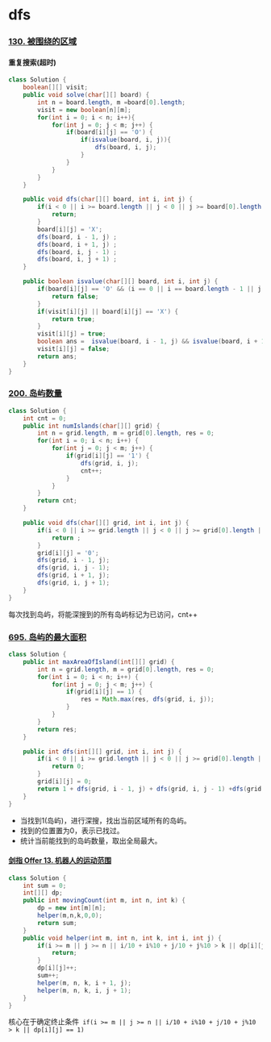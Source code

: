 # dfs

### [130. 被围绕的区域](https://leetcode-cn.com/problems/surrounded-regions/)

#### 重复搜索(超时)

```java
class Solution {
    boolean[][] visit;
    public void solve(char[][] board) {
        int n = board.length, m =board[0].length;
        visit = new boolean[n][m];
        for(int i = 0; i < n; i++){
            for(int j = 0; j < m; j++) {
                if(board[i][j] == 'O') {
                    if(isvalue(board, i, j)){
                        dfs(board, i, j);
                    }
                }
            }
        }
    }

    public void dfs(char[][] board, int i, int j) {
        if(i < 0 || i >= board.length || j < 0 || j >= board[0].length || board[i][j] == 'X'){
            return;
        }
        board[i][j] = 'X';
        dfs(board, i - 1, j) ;
        dfs(board, i + 1, j) ;
        dfs(board, i, j - 1) ;
        dfs(board, i, j + 1) ;
    }

    public boolean isvalue(char[][] board, int i, int j) {
        if(board[i][j] == 'O' && (i == 0 || i == board.length - 1 || j == 0 || j == board[0].length - 1)) {
            return false;
        }
        if(visit[i][j] || board[i][j] == 'X') {
            return true;
        }
        visit[i][j] = true;
        boolean ans =  isvalue(board, i - 1, j) && isvalue(board, i + 1, j) && isvalue(board, i, j - 1) && isvalue(board, i, j + 1) ;
        visit[i][j] = false;
        return ans;
    }
}
```



### [200. 岛屿数量](https://leetcode-cn.com/problems/number-of-islands/)

```java
class Solution {
    int cnt = 0;
    public int numIslands(char[][] grid) {
        int n = grid.length, m = grid[0].length, res = 0;
        for(int i = 0; i < n; i++) {
            for(int j = 0; j < m; j++) {
                if(grid[i][j] == '1') {
                    dfs(grid, i, j);
                    cnt++;
                }
            }
        }
        return cnt;
    }

    public void dfs(char[][] grid, int i, int j) {
        if(i < 0 || i >= grid.length || j < 0 || j >= grid[0].length || grid[i][j] == '0') {
            return ;
        }
        grid[i][j] = '0';
        dfs(grid, i - 1, j);
        dfs(grid, i, j - 1);
        dfs(grid, i + 1, j);
        dfs(grid, i, j + 1);
    }
}
```

 每次找到岛屿，将能深搜到的所有岛屿标记为已访问，cnt++

### [695. 岛屿的最大面积](https://leetcode-cn.com/problems/max-area-of-island/)

```java
class Solution {
    public int maxAreaOfIsland(int[][] grid) {
        int n = grid.length, m = grid[0].length, res = 0;
        for(int i = 0; i < n; i++) {
            for(int j = 0; j < m; j++) {
                if(grid[i][j] == 1) {
                    res = Math.max(res, dfs(grid, i, j));
                }
            }
        }
        return res;
    }

    public int dfs(int[][] grid, int i, int j) {
        if(i < 0 || i >= grid.length || j < 0 || j >= grid[0].length || grid[i][j] == 0) {
            return 0;
        }
        grid[i][j] = 0;
        return 1 + dfs(grid, i - 1, j) + dfs(grid, i, j - 1) +dfs(grid, i + 1, j) + dfs(grid, i, j + 1);
    }
}
```

* 当找到1(岛屿)，进行深搜，找出当前区域所有的岛屿。
* 找到的位置置为0，表示已找过。
* 统计当前能找到的岛屿数量，取出全局最大。

#### [剑指 Offer 13. 机器人的运动范围](https://leetcode-cn.com/problems/ji-qi-ren-de-yun-dong-fan-wei-lcof/)

```java
class Solution {
    int sum = 0;
    int[][] dp;
    public int movingCount(int m, int n, int k) {
        dp = new int[m][n];
        helper(m,n,k,0,0);
        return sum;
    }
    public void helper(int m, int n, int k, int i, int j) {
        if(i >= m || j >= n || i/10 + i%10 + j/10 + j%10 > k || dp[i][j] == 1){
            return;
        }
        dp[i][j]++;
        sum++;
        helper(m, n, k, i + 1, j);
        helper(m, n, k, i, j + 1);
    }
}
```

核心在于确定终止条件` if(i >= m || j >= n || i/10 + i%10 + j/10 + j%10 > k || dp[i][j] == 1)`


